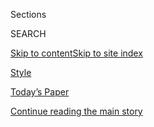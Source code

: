 <div id="app">

<div>

<div class="NYTAppHideMasthead css-zz1s19 e1suatyy0">

<div class="section css-ui9rw0 e1suatyy2">

<div class="css-11hrj97 er09x8g0">

<div class="css-6n7j50">

</div>

<span class="css-1dv1kvn">Sections</span>

<div class="css-10488qs">

<span class="css-1dv1kvn">SEARCH</span>

</div>

[Skip to content](#site-content)[Skip to site index](#site-index)

</div>

<div id="masthead-section-label" class="css-1fnb9ct eaxe0e00">

[Style](https://www.nytimes.com/section/style)

</div>

<div class="css-10698na e1huz5gh0">

</div>

</div>

<div id="masthead-bar-one" class="section hasLinks css-15hmgas e1csuq9d3">

<div class="css-uqyvli e1csuq9d0">

</div>

<div class="css-1uqjmks e1csuq9d1">

</div>

<div class="css-9e9ivx">

[](https://myaccount.nytimes.com/auth/login?response_type=cookie&client_id=vi)

</div>

<div class="css-1bvtpon e1csuq9d2">

[Today’s Paper](https://www.nytimes.com/section/todayspaper)

</div>

</div>

</div>

</div>

<div data-aria-hidden="false">

<div id="site-content" role="main">

<div id="top-wrapper" class="css-15p45cc eaca97t0" type="top">

<div id="top-slug" class="css-19x0jxb eaca97t1" hidden="">

Advertisement

</div>

[Continue reading the main story](#after-top)

<div class="ad top-wrapper" style="text-align:center;height:100%;display:block;min-height:90px">

<div id="top" class="place-ad" data-position="top" data-size-key="top">

</div>

</div>

<div id="after-top">

</div>

</div>

<div id="collection-style" class="section css-15h4p1b e9abtgs0">

<div class="css-1j21atc e1svk9qx1">

<div class="css-fmiefx e1svk9qx2">

<div class="css-1hk7r2m eu54l5x0">

<div id="sponsor-wrapper" class="css-7a1pgi eaca97t0" type="sponsor" hidden="">

<div id="sponsor-slug" class="css-1l4mleb eaca97t1" hidden="">

Supported by

</div>

[Continue reading the main story](#after-sponsor)

<div id="sponsor" class="ad sponsor-wrapper" style="text-align:left;height:100%;display:block">

</div>

<div id="after-sponsor">

</div>

</div>

</div>

</div>

<div class="css-nfcc9b e1svk9qx3">

<div class="css-vl9dhg e1svk9qx5">

<div class="css-1nrhkj6 e1svk9qx6">

# Style

<div class="follow-button-placeholder" data-collection-id="">

</div>

</div>

## <span>"For the future is like heaven — everyone exalts it but no one wants to go there now."</span>

</div>

</div>

## <span>"For the future is like heaven — everyone exalts it but no one wants to go there now."</span>

</div>

1.  [Fashion](/section/fashion)
2.  [Love](/section/style/love)
3.  [Self-Care](/section/style/self-care)

<div class="css-4svvz1 ekkqrpp0">

<div id="collection-highlights-container" class="section css-18l1u7x e46isfb1">

<div class="template-1 css-gfgt40 ekkqrpp1">

## Highlights

1.  ![<span class="css-kvjpws e1oaj3zl2"><span class="css-1dv1kvn">Credit</span></span>](https://static01.nyt.com/images/2020/08/09/fashion/NYC-HISTORIC-APRIL-02/NYC-HISTORIC-APRIL-02-jumbo-v3.jpg)
    
    <div class="css-gjijuv">
    
    ## [A Season of Grief and Release: 5 Months of the Virus in New York City](/2020/08/07/style/coronavirus-nyc-historic-season.html)
    
    A photographic timeline of a historic half-year.
    
    <span class="css-me3p27"></span><span class="css-1dydysp e4e4i5l3"></span><span class="css-9voj2j">By
    <span class="css-1baulvz" itemprop="name">Daniel Arnold</span> and
    <span class="css-1baulvz last-byline" itemprop="name">Dodai
    Stewart</span></span>
    
    </div>

2.  ![<span class="css-1nk1g0h e1oaj3zl2"><span class="css-1dv1kvn">Credit</span>Adraint
    Bereal for The New York
    Times</span>](https://static01.nyt.com/images/2020/07/28/fashion/00THELOOK-UT1/00THELOOK-UT1-videoLarge-v4.jpg)
    
    <div class="css-10wtrbd">
    
    ### The Look
    
    ## [Black at U.T., and Beyond](/2020/08/08/style/black-yearbook-university-texas-austin.html)
    
    A student set out to document the experiences of his Black
    classmates on their predominantly white campus. These are some of
    their stories.
    
    <span class="css-me3p27"></span><span class="css-1dydysp e4e4i5l3"></span><span class="css-9voj2j">By
    <span class="css-1baulvz" itemprop="name">Adraint Bereal</span> and
    <span class="css-1baulvz last-byline" itemprop="name">Patrice
    Peck</span></span>
    
    </div>

3.  ![<span class="css-1nk1g0h e1oaj3zl2"><span class="css-1dv1kvn">Credit</span>Herman
    Miller</span>](https://static01.nyt.com/images/2020/08/09/fashion/22CHAIRS2/oakImage-1595261127673-videoLarge.jpg)
    
    <div class="css-10wtrbd">
    
    ## [This Is Not a Desk Chair](/2020/08/07/style/gamer-chair-market-herman-miller.html)
    
    The pandemic has put video game equipment in unusually high demand.
    The gaming chair is ascendant.
    
    <span class="css-me3p27"></span><span class="css-1dydysp e4e4i5l3"></span><span class="css-9voj2j">By
    <span class="css-1baulvz last-byline" itemprop="name">Sanam
    Yar</span></span>
    
    </div>

4.  ![<span class="css-1nk1g0h e1oaj3zl2"><span class="css-1dv1kvn">Credit</span>Justin
    T. Gellerson for The New York
    Times</span>](https://static01.nyt.com/images/2020/08/08/fashion/08KATIE-HILL1/08KATIE-HILL1-videoLarge-v2.jpg)
    
    <div class="css-10wtrbd">
    
    ## [The Nudes Aren’t Going Away. Katie Hill’s OK With That.](/2020/08/08/style/katie-hill-she-will-rise-revenge-porn.html)
    
    Nine months after stepping down from Congress, she is trying to move
    forward.
    
    <span class="css-me3p27"></span><span class="css-1dydysp e4e4i5l3"></span><span class="css-9voj2j">By
    <span class="css-1baulvz last-byline" itemprop="name">Jessica
    Bennett</span></span>
    
    </div>

</div>

<div class="css-1xdhyk6 e46isfb0">

<div class="css-zk12ih ef6si7p0">

1.  ### Go-To-Gifts
    
    ![<span class="css-1hhnwbi e1oaj3zl2"><span class="css-1dv1kvn">Credit</span></span>](https://static01.nyt.com/images/2020/07/29/fashion/00GOTOWED-GIFTS-COMBO/00GOTOWED-GIFTS-COMBO-videoLarge.jpg)
    
    <div class="css-10wtrbd">
    
    ## [Thoughtful Gift Ideas That Newlyweds Will Actually Use](/2020/08/08/fashion/weddings/thoughtful-gift-ideas-that-newlyweds-will-actually-use.html)
    
    Wedding pros and other industry experts share their go-to wedding
    gifts.
    
    <span class="css-me3p27"></span><span class="css-1dydysp e4e4i5l3"></span><span class="css-9voj2j">By
    <span class="css-1baulvz last-byline" itemprop="name">Stephanie
    Cain</span></span>
    
    </div>

2.  ![<span class="css-1hhnwbi e1oaj3zl2"><span class="css-1dv1kvn">Credit</span>Illustration
    by Matija
    Medved</span>](https://static01.nyt.com/images/2019/09/25/fashion/loveletter/loveletter-videoLarge-v3.png)
    
    <div class="css-10wtrbd">
    
    ## [Love Letter: Behind the Velvet Rope of Club Marriage](/2020/08/07/style/love-letter-newsletter-behind-the-velvet-rope-of-club-marriage.html)
    
    Plus: A road trip to remember.
    
    <span class="css-me3p27"></span><span class="css-1dydysp e4e4i5l3"></span><span class="css-9voj2j">By
    <span class="css-1baulvz last-byline" itemprop="name">Charanna
    Alexander</span></span>
    
    </div>

3.  ![<span class="css-1hhnwbi e1oaj3zl2"><span class="css-1dv1kvn">Credit</span>via
    Kibbo</span>](https://static01.nyt.com/images/2020/08/06/fashion/06VANLIFE-kibbo-park/oakImage-1595971463697-videoLarge.png)
    
    <div class="css-10wtrbd">
    
    ## [What if Your Home Could Be Mobile, but Also You Could Park It?](/2020/08/07/style/kibbo-van-life-startup.html)
    
    A start-up rethinks a little about how to live.
    
    <span class="css-me3p27"></span><span class="css-1dydysp e4e4i5l3"></span><span class="css-9voj2j">By
    <span class="css-1baulvz last-byline" itemprop="name">Candace
    Jackson</span></span>
    
    </div>

4.  ### Mini-Vows
    
    ![<span class="css-1hhnwbi e1oaj3zl2"><span class="css-1dv1kvn">Credit</span></span>](https://static01.nyt.com/images/2020/08/09/fashion/09Fineberg/09Fineberg-videoLarge.jpg)
    
    <div class="css-10wtrbd">
    
    ## [Neither Could Have Imagined This Adventure](/2020/08/07/fashion/weddings/neither-could-have-imagined-this-adventure.html)
    
    Claire Benjamin and Henry Fineberg married atop a mountain in White
    River National Forest near Aspen.
    
    <span class="css-me3p27"></span><span class="css-1dydysp e4e4i5l3"></span><span class="css-9voj2j">By
    <span class="css-1baulvz last-byline" itemprop="name">Vincent M.
    Mallozzi</span></span>
    
    </div>

5.  ### Mini-Vows
    
    ![<span class="css-1hhnwbi e1oaj3zl2"><span class="css-1dv1kvn">Credit</span>Nancy
    Beale/Studio This
    Is</span>](https://static01.nyt.com/images/2020/08/09/fashion/09Anderson/09Anderson-videoLarge.jpg)
    
    <div class="css-10wtrbd">
    
    ## [A Missed Connection, Six Years Later](/2020/08/07/fashion/weddings/a-missed-connection-six-years-later.html)
    
    The couple overlapped for a year while studying at Harvard Law
    School, but didn’t meet until 2017, when they matched on the League
    dating app.
    
    <span class="css-me3p27"></span><span class="css-1dydysp e4e4i5l3"></span><span class="css-9voj2j">By
    <span class="css-1baulvz last-byline" itemprop="name">Emma
    Grillo</span></span>
    
    </div>

</div>

</div>

</div>

<div id="mid1-wrapper" class="css-1mn4oms eaca97t0" type="rank">

<div id="mid1-slug" class="css-1tag3rd eaca97t1">

Advertisement

</div>

[Continue reading the main story](#after-mid1)

<div id="mid1" class="ad mid1-wrapper" style="text-align:center;height:100%;display:block">

</div>

<div id="after-mid1">

</div>

</div>

<div class="section 5-band css-jhqenn ep7jkp60">

## [NYT Parenting](/spotlight/parenting)

[More in NYT Parenting »](/spotlight/parenting)

1.  ![<span class="css-1hhnwbi e1oaj3zl2"><span class="css-1dv1kvn">Credit</span></span>](https://static01.nyt.com/images/2020/06/18/autossell/Screen-Shot-2020-06-16-at-1/Screen-Shot-2020-06-16-at-1-videoLarge.png)
    
    <div class="css-10wtrbd">
    
    ## [How to Entertain Your Kids This Summer? Maybe Don’t](/2020/06/18/arts/kids-summer-activities-virus.html)
    
    You can keep your family safe and sane by encouraging old-school
    play, embarking on some D.I.Y. projects and, yes, even embracing
    boredom.
    
    <span class="css-me3p27"></span><span class="css-1dydysp e4e4i5l3"></span><span class="css-9voj2j">By
    <span class="css-1baulvz last-byline" itemprop="name">Alexis
    Soloski</span></span>
    
    </div>

2.  ![<span class="css-1hhnwbi e1oaj3zl2"><span class="css-1dv1kvn">Credit</span>Ken
    Howard/Metropolitan
    Opera</span>](https://static01.nyt.com/images/2020/06/19/arts/kids-camp1/kids-camp1-videoLarge.jpg)
    
    <div class="css-10wtrbd">
    
    ## [Considering Camp? Bunkmates Are Out, but Creativity Reigns](/2020/06/18/arts/kids-summer-camps-virtual.html)
    
    There may not be group hikes and s’mores, but that doesn’t mean
    there won’t be adventure, songs, comedy, art and dance. Here are
    some programs taking place online.
    
    <span class="css-me3p27"></span><span class="css-1dydysp e4e4i5l3"></span><span class="css-9voj2j">By
    <span class="css-1baulvz last-byline" itemprop="name">Laurel
    Graeber</span></span>
    
    </div>

3.  ![<span class="css-1hhnwbi e1oaj3zl2"><span class="css-1dv1kvn">Credit</span>Carol
    Rosegg</span>](https://static01.nyt.com/images/2020/06/19/arts/18kids-theater-2/18kids-theater-2-videoLarge.jpg)
    
    <div class="css-10wtrbd">
    
    ## [While Theaters Are Dark, These Virtual Stages Deliver Actual Fun](/2020/06/18/theater/kids-summer-theater-virtual.html)
    
    From shows based on children’s books to productions that introduce
    children to global cultures, companies are offering a range of
    options.
    
    <span class="css-me3p27"></span><span class="css-1dydysp e4e4i5l3"></span><span class="css-9voj2j">By
    <span class="css-1baulvz last-byline" itemprop="name">Laurel
    Graeber</span></span>
    
    </div>

4.  ![<span class="css-1hhnwbi e1oaj3zl2"><span class="css-1dv1kvn">Credit</span>Amber
    Ren</span>](https://static01.nyt.com/images/2020/06/19/arts/00kids-museums-carle/00kids-museums-carle-videoLarge.jpg)
    
    <div class="css-10wtrbd">
    
    ## [Digital Field Trips: Museum Adventures Abound for Kids](/2020/06/18/arts/design/kids-museums-summer-virus.html)
    
    Cultural institutions are finding creative ways to engage young
    visitors virtually this summer, and many of the offerings are free.
    
    <span class="css-me3p27"></span><span class="css-1dydysp e4e4i5l3"></span><span class="css-9voj2j">By
    <span class="css-1baulvz last-byline" itemprop="name">Laurel
    Graeber</span></span>
    
    </div>

5.  ![<span class="css-1hhnwbi e1oaj3zl2"><span class="css-1dv1kvn">Credit</span>Adriana
    Bellet</span>](https://static01.nyt.com/images/2020/06/17/multimedia/17parenting-NL-vacuum/17parenting-NL-vacuum-videoLarge.jpg)
    
    <div class="css-10wtrbd">
    
    ## [When Impulse Buys Make You Feel Safe](/2020/06/17/parenting/virus-impulse-buys.html)
    
    A toddler-sized vacuum can’t fix the world. But it can make my kid
    smile, and help soothe my uncertainty.
    
    <span class="css-me3p27"></span><span class="css-1dydysp e4e4i5l3"></span><span class="css-9voj2j">By
    <span class="css-1baulvz last-byline" itemprop="name">Kaitlyn
    Greenidge</span></span>
    
    </div>

</div>

<div class="section 5-band css-jhqenn ep7jkp60">

## [Love](/section/fashion/weddings)

[More in Love »](/section/fashion/weddings)

1.  ![<span class="css-1hhnwbi e1oaj3zl2"><span class="css-1dv1kvn">Credit</span>Zerb
    Mellish for The New York
    Times</span>](https://static01.nyt.com/images/2020/08/09/fashion/07Vows-FortWorth1/07Vows-FortWorth1-videoLarge-v2.jpg)
    
    <div class="css-10wtrbd">
    
    ## [She Fell in Love, and the Dog Approved](/2020/08/07/fashion/weddings/Tara-Harper-and-Fritz-Rahr-Fort-Worth-wedding.html)
    
    Tara Harper knew Fritz Rahr was “the one” after he volunteered to
    join her on a trip to rescue a German shepherd — and then gave it a
    bath.
    
    <span class="css-me3p27"></span><span class="css-1dydysp e4e4i5l3"></span><span class="css-9voj2j">By
    <span class="css-1baulvz last-byline" itemprop="name">Jenny
    Block</span></span>
    
    </div>

2.  ![<span class="css-1hhnwbi e1oaj3zl2"><span class="css-1dv1kvn">Credit</span></span>](https://static01.nyt.com/images/2020/07/29/fashion/00GOTOWED-GIFTS-COMBO/00GOTOWED-GIFTS-COMBO-videoLarge.jpg)
    
    <div class="css-10wtrbd">
    
    ## [Thoughtful Gift Ideas That Newlyweds Will Actually Use](/2020/08/08/fashion/weddings/thoughtful-gift-ideas-that-newlyweds-will-actually-use.html)
    
    Wedding pros and other industry experts share their go-to wedding
    gifts.
    
    <span class="css-me3p27"></span><span class="css-1dydysp e4e4i5l3"></span><span class="css-9voj2j">By
    <span class="css-1baulvz last-byline" itemprop="name">Stephanie
    Cain</span></span>
    
    </div>

3.  ![<span class="css-1hhnwbi e1oaj3zl2"><span class="css-1dv1kvn">Credit</span>Linus
    Johnson</span>](https://static01.nyt.com/images/2020/08/09/fashion/weddings/06weddingsPoliticsSUB/06weddingsPoliticsSUB-videoLarge.jpg)
    
    <div class="css-10wtrbd">
    
    ## [Some Wedding Vendors Face Fallout After Speaking Up on Social Issues](/2020/08/06/fashion/weddings/wedding-vendors-social-issues.html)
    
    Wedding vendors are taking to social media to speak out on a host of
    social and political issues. Some risk losing followers, clients and
    money as a result. Others feel supported.
    
    <span class="css-me3p27"></span><span class="css-1dydysp e4e4i5l3"></span><span class="css-9voj2j">By
    <span class="css-1baulvz last-byline" itemprop="name">Stephanie
    Cain</span></span>
    
    </div>

4.  ![<span class="css-1hhnwbi e1oaj3zl2"><span class="css-1dv1kvn">Credit</span>September
    Dawn Bottoms/The New York
    Times</span>](https://static01.nyt.com/images/2020/08/09/fashion/09CovidSpreadingWeddings1/09CovidSpreadingWeddings1-videoLarge-v2.jpg)
    
    <div class="css-10wtrbd">
    
    ## [Weddings as a Coronavirus Super-Spreader Worry](/2020/08/04/fashion/weddings/weddings-as-covid-super-spreaders.html)
    
    Despite precautions, the coronavirus has swept through a number of
    weddings, large and small, infecting guests and vendors.
    
    <span class="css-me3p27"></span><span class="css-1dydysp e4e4i5l3"></span><span class="css-9voj2j">By
    <span class="css-1baulvz last-byline" itemprop="name">Alyson
    Krueger</span></span>
    
    </div>

5.  ![<span class="css-1hhnwbi e1oaj3zl2"><span class="css-1dv1kvn">Credit</span>Sydney
    Shrewsbury</span>](https://static01.nyt.com/images/2020/08/02/fashion/00VOWS-MackinacIsland-03/00VOWS-MackinacIsland-03-videoLarge.jpg)
    
    <div class="css-10wtrbd">
    
    ## [Their Very Own Loving Story](/2020/07/31/fashion/weddings/Renee-Knake-and-Wallace-Jefferson-wed-tribute-to-Lovings-before-them.html)
    
    Renee Knake and Wallace B. Jefferson, both lawyers, are grateful to
    Mildred Loving and Richard Loving for challenging interracial
    marriage laws in the 1960s.
    
    <span class="css-me3p27"></span><span class="css-1dydysp e4e4i5l3"></span><span class="css-9voj2j">By
    <span class="css-1baulvz last-byline" itemprop="name">Brianna
    Holt</span></span>
    
    </div>

</div>

<div id="mid2-wrapper" class="css-1mn4oms eaca97t0" type="rank">

<div id="mid2-slug" class="css-1tag3rd eaca97t1">

Advertisement

</div>

[Continue reading the main story](#after-mid2)

<div id="mid2" class="ad mid2-wrapper" style="text-align:center;height:100%;display:block">

</div>

<div id="after-mid2">

</div>

</div>

<div class="section 5-band css-jhqenn ep7jkp60">

## [Designer DIY](/issue/fashion/2020/06/19/designer-diy)

[More in Designer DIY »](/issue/fashion/2020/06/19/designer-diy)

1.  ![<span class="css-1hhnwbi e1oaj3zl2"><span class="css-1dv1kvn">Credit</span></span>](https://static01.nyt.com/images/2020/06/25/fashion/23DIYDESIGNERS-OWENS/23DIYDESIGNERS-OWENS-videoLarge.jpg)
    
    <div class="css-10wtrbd">
    
    ## [Rick Owens Stitches a Souvenir](/2020/06/23/style/DIY-sewing-rick-owens-stitches-a-souvenir.html)
    
    In the latest installment of our Designer D.I.Y. series, the
    designer embroiders a lover’s hankie.
    
    <span class="css-me3p27"></span><span class="css-1dydysp e4e4i5l3"></span><span class="css-9voj2j">By
    <span class="css-1baulvz" itemprop="name">Guy Trebay</span> and
    <span class="css-1baulvz last-byline" itemprop="name">Samantha
    Hahn</span></span>
    
    </div>

2.  ![<span class="css-1hhnwbi e1oaj3zl2"><span class="css-1dv1kvn">Credit</span>via
    Irene
    Neuwirth</span>](https://static01.nyt.com/images/2020/06/18/fashion/17DIYDESIGNERS-NEUWIRTH-5/merlin_172684122_6267487a-183f-435c-aab3-783daa33b51d-videoLarge.jpg)
    
    <div class="css-10wtrbd">
    
    ## [Irene Neuwirth Makes a Flower Necklace Out of Paper](/2020/06/17/style/paper-flower-necklace-DIY.html)
    
    The Los Angeles jeweler goes outside the box for her latest
    creation, part of our Designer D.I.Y. series.
    
    <span class="css-me3p27"></span><span class="css-1dydysp e4e4i5l3"></span><span class="css-9voj2j">By
    <span class="css-1baulvz last-byline" itemprop="name">Jessica
    Testa</span></span>
    
    </div>

3.  ![<span class="css-1hhnwbi e1oaj3zl2"><span class="css-1dv1kvn">Credit</span></span>](https://static01.nyt.com/images/2020/06/04/fashion/03DIYDESIGNERS-RODARTE/03DIYDESIGNERS-RODARTE-videoLarge.jpg)
    
    <div class="css-10wtrbd">
    
    ## [How to Make a Dish Towel Tote Bag, With Rodarte](/2020/06/02/style/dish-towel-tote-bag.html)
    
    Laura and Kate Mulleavy show us how to turn kitchen towels and
    costume jewelry into a carry-all.
    
    <span class="css-me3p27"></span><span class="css-1dydysp e4e4i5l3"></span><span class="css-9voj2j">By
    <span class="css-1baulvz" itemprop="name">Vanessa Friedman</span>
    and <span class="css-1baulvz last-byline" itemprop="name">Samantha
    Hahn</span></span>
    
    </div>

4.  ![<span class="css-1hhnwbi e1oaj3zl2"><span class="css-1dv1kvn">Credit</span>Charlie
    Engman</span>](https://static01.nyt.com/images/2020/05/28/fashion/26DIYDESIGNERS-COLLINA-STRADA-shirt/26DIYDESIGNERS-COLLINA-STRADA-shirt-videoLarge-v2.jpg)
    
    <div class="css-10wtrbd">
    
    ## [How to Turn Vegetables Into a Tie-Dye Pattern](/2020/05/27/style/tie-dye-plaid-with-collina-strada.html)
    
    In the latest installment of our Designer D.I.Y. at Home series,
    Hillary Taymour, the creative director of Collina Strada, offers a
    creative use for excess beets.
    
    <span class="css-me3p27"></span><span class="css-1dydysp e4e4i5l3"></span><span class="css-9voj2j">By
    <span class="css-1baulvz" itemprop="name">Jessica Testa</span> and
    <span class="css-1baulvz last-byline" itemprop="name">Charlie
    Engman</span></span>
    
    </div>

5.  ![<span class="css-1hhnwbi e1oaj3zl2"><span class="css-1dv1kvn">Credit</span></span>](https://static01.nyt.com/images/2020/05/21/fashion/19DIYDESIGNER-BODEart/19DIYDESIGNER-BODEart-videoLarge-v2.jpg)
    
    <div class="css-10wtrbd">
    
    ## [Emily Bode on How to Make a ‘Sweetheart’ T-Shirt](/2020/05/19/style/emily-bode-sweetheart-t-shirt.html)
    
    The latest installment of our Designer D.I.Y. at Home series teaches
    you how to whip up a present for the significant other you may not
    have seen for a while.
    
    <span class="css-me3p27"></span><span class="css-1dydysp e4e4i5l3"></span><span class="css-9voj2j">By
    <span class="css-1baulvz" itemprop="name">Guy Trebay</span> and
    <span class="css-1baulvz last-byline" itemprop="name">Samantha
    Hahn</span></span>
    
    </div>

</div>

<div class="section 5-band css-jhqenn ep7jkp60">

## [Skin Deep](/column/skin-deep)

[More in Skin Deep »](/column/skin-deep)

1.  ![<span class="css-1hhnwbi e1oaj3zl2"><span class="css-1dv1kvn">Credit</span>Anjelica
    Roselyn</span>](https://static01.nyt.com/images/2020/08/06/fashion/06SKIN-CLARISONIC/06SKIN-CLARISONIC-videoLarge.jpg)
    
    <div class="css-10wtrbd">
    
    ## [R.I.P. Clarisonic](/2020/08/05/style/skin-care-rip-clarisonic.html)
    
    Once it was everyone’s favorite new thing, but it turns out that
    washing your face with an oscillating brush is not a good idea.
    
    <span class="css-me3p27"></span><span class="css-1dydysp e4e4i5l3"></span><span class="css-9voj2j">By
    <span class="css-1baulvz last-byline" itemprop="name">Courtney
    Rubin</span></span>
    
    </div>

2.  ![<span class="css-1hhnwbi e1oaj3zl2"><span class="css-1dv1kvn">Credit</span></span>](https://static01.nyt.com/images/2020/07/30/fashion/28SKIN-UNSEXY-art/28SKIN-UNSEXY-art-videoLarge.jpg)
    
    <div class="css-10wtrbd">
    
    ## [Can Unsexy Beauty Be Sexy?](/2020/07/28/style/can-unsexy-beauty-be-sexy.html)
    
    A new guard of beauty brands is using slick packaging and candid
    messaging to sell products women were once embarrassed to buy.
    
    <span class="css-me3p27"></span><span class="css-1dydysp e4e4i5l3"></span><span class="css-9voj2j">By
    <span class="css-1baulvz last-byline" itemprop="name">Rachel
    Strugatz</span></span>
    
    </div>

3.  ![<span class="css-1hhnwbi e1oaj3zl2"><span class="css-1dv1kvn">Credit</span>via
    Nick
    Barose</span>](https://static01.nyt.com/images/2020/05/28/fashion/27SKIN-EYES-top/27SKIN-EYES-top-videoLarge-v2.jpg)
    
    <div class="css-10wtrbd">
    
    ## [Makeup and the Mask. It’s About the Eyes.](/2020/05/26/style/makeup-and-the-mask-its-about-the-eyes.html)
    
    Some pros share their tips for doing your makeup while masking.
    
    <span class="css-me3p27"></span><span class="css-1dydysp e4e4i5l3"></span><span class="css-9voj2j">By
    <span class="css-1baulvz last-byline" itemprop="name">Crystal
    Martin</span></span>
    
    </div>

4.  ![<span class="css-1hhnwbi e1oaj3zl2"><span class="css-1dv1kvn">Credit</span>Agnes
    Ricart</span>](https://static01.nyt.com/images/2020/05/19/fashion/19SKIN-BLUELIGHT/19SKIN-BLUELIGHT-videoLarge.jpg)
    
    <div class="css-10wtrbd">
    
    ## [What Is All of That Screen Time Doing to Your Skin?](/2020/05/20/style/skin-damage-blue-light-what-is-all-of-that-screen-time-doing-to-your-skin.html)
    
    We checked in with experts to learn about the risks of indoor light
    and how we can protect ourselves.
    
    <span class="css-me3p27"></span><span class="css-1dydysp e4e4i5l3"></span><span class="css-9voj2j">By
    <span class="css-1baulvz last-byline" itemprop="name">Crystal
    Martin</span></span>
    
    </div>

5.  ![<span class="css-1hhnwbi e1oaj3zl2"><span class="css-1dv1kvn">Credit</span></span>](https://static01.nyt.com/images/2020/03/31/fashion/31virus-roots-topper2/31virus-roots-topper2-videoLarge-v2.jpg)
    
    <div class="css-10wtrbd">
    
    ## [How to Touch Up Your Roots at Home](/2020/03/31/style/how-to-touch-up-your-roots-at-home.html)
    
    Here’s what you should and shouldn’t do.
    
    <span class="css-me3p27"></span><span class="css-1dydysp e4e4i5l3"></span><span class="css-9voj2j">By
    <span class="css-1baulvz last-byline" itemprop="name">Crystal
    Martin</span></span>
    
    </div>

</div>

<div id="mid3-wrapper" class="css-1mn4oms eaca97t0" type="rank">

<div id="mid3-slug" class="css-1tag3rd eaca97t1">

Advertisement

</div>

[Continue reading the main story](#after-mid3)

<div id="mid3" class="ad mid3-wrapper" style="text-align:center;height:100%;display:block">

</div>

<div id="after-mid3">

</div>

</div>

<div class="section 5-band css-jhqenn ep7jkp60">

## [Self-Care](/section/style/self-care)

[More in Self-Care »](/section/style/self-care)

1.  ![<span class="css-1hhnwbi e1oaj3zl2"><span class="css-1dv1kvn">Credit</span>Erik
    Carter for The New York
    Times</span>](https://static01.nyt.com/images/2020/08/02/fashion/29BLACK-BOOKCLUBS-promo/29BLACK-BOOKCLUBS-promo-videoLarge-v2.jpg)
    
    <div class="css-10wtrbd">
    
    ## [The Black Book Club Takes It to the Next Level](/2020/07/29/style/self-care/black-book-clubs.html)
    
    Noname and other Black thought leaders have taken what Oprah built
    and made something new.
    
    <span class="css-me3p27"></span><span class="css-1dydysp e4e4i5l3"></span><span class="css-9voj2j">By
    <span class="css-1baulvz last-byline" itemprop="name">Iman
    Stevenson</span></span>
    
    </div>

2.  ![<span class="css-1hhnwbi e1oaj3zl2"><span class="css-1dv1kvn">Credit</span></span>](https://static01.nyt.com/images/2020/07/09/fashion/09BLACK-JOURNALISTS-Natelege-Whaley/merlin_174323043_57123aa6-e6ba-46e0-9178-6e1334e3e7b4-videoLarge.jpg)
    
    <div class="css-10wtrbd">
    
    ## [Self-Care for Black Journalists](/2020/07/14/style/self-care/black-journalists.html)
    
    In a news cycle filled with tragedy, much of it disproportionately
    affecting people of color, Black reporters and editors are
    reimagining coping strategies.
    
    <span class="css-me3p27"></span><span class="css-1dydysp e4e4i5l3"></span><span class="css-9voj2j">By
    <span class="css-1baulvz last-byline" itemprop="name">Patrice
    Peck</span></span>
    
    </div>

3.  ![<span class="css-1hhnwbi e1oaj3zl2"><span class="css-1dv1kvn">Credit</span>Tony
    Cenicola/The New York
    Times</span>](https://static01.nyt.com/images/2020/07/23/fashion/23SANITIZERS-use-this-one/23SANITIZERS-use-this-one-videoLarge.jpg)
    
    <div class="css-10wtrbd">
    
    ## [These Hand Sanitizers Smell Good, Kill Germs](/2020/07/22/style/these-hand-sanitizers-smell-good-kill-germs.html)
    
    Now that hand sanitizers have become an accessory of the new normal,
    upscale brands are introducing their own portable cleansers.
    
    <span class="css-me3p27"></span><span class="css-1dydysp e4e4i5l3"></span><span class="css-9voj2j">By
    <span class="css-1baulvz last-byline" itemprop="name">Rachel
    Felder</span></span>
    
    </div>

4.  ![<span class="css-1hhnwbi e1oaj3zl2"><span class="css-1dv1kvn">Credit</span>Rose
    Wong</span>](https://static01.nyt.com/images/2020/07/26/multimedia/26ah-beauty/26ah-beauty-videoLarge.jpg)
    
    <div class="css-10wtrbd">
    
    ## [Shed Your Quarantine Skin (and Hair and Nails), Safely](/2020/07/25/at-home/coronavirus-salons.html)
    
    If you venture out for a treatment or trim, you might encounter
    plexiglass barriers, tons of cleaning supplies, fewer clients at a
    time and higher prices.
    
    <span class="css-me3p27"></span><span class="css-1dydysp e4e4i5l3"></span><span class="css-9voj2j">By
    <span class="css-1baulvz last-byline" itemprop="name">Katherine
    Cusumano</span></span>
    
    </div>

5.  ![<span class="css-1hhnwbi e1oaj3zl2"><span class="css-1dv1kvn">Credit</span></span>](https://static01.nyt.com/images/2020/07/30/fashion/28SKIN-UNSEXY-art/28SKIN-UNSEXY-art-videoLarge.jpg)
    
    <div class="css-10wtrbd">
    
    ## [Can Unsexy Beauty Be Sexy?](/2020/07/28/style/can-unsexy-beauty-be-sexy.html)
    
    A new guard of beauty brands is using slick packaging and candid
    messaging to sell products women were once embarrassed to buy.
    
    <span class="css-me3p27"></span><span class="css-1dydysp e4e4i5l3"></span><span class="css-9voj2j">By
    <span class="css-1baulvz last-byline" itemprop="name">Rachel
    Strugatz</span></span>
    
    </div>

</div>

<div class="section 5-band css-jhqenn ep7jkp60">

## [Binge Read Featured Couples](/spotlight/wedding-announcements)

[More in Binge Read Featured Couples
»](/spotlight/wedding-announcements)

1.  ![<span class="css-1hhnwbi e1oaj3zl2"><span class="css-1dv1kvn">Credit</span>Selcoulth
    Photography</span>](https://static01.nyt.com/images/2020/06/14/fashion/weddings/14WIKUM/merlin_173335650_2a75e1bf-cd95-4130-986b-33a570beaf42-videoLarge.jpg)
    
    <div class="css-10wtrbd">
    
    ## [Michelle Wikum, Walker Williams](/2020/06/14/fashion/weddings/michelle-wikum-walker-williams.html)
    
    The couple met through Tinder in 2018.
    
    <span class="css-me3p27"></span><span class="css-1dydysp e4e4i5l3"></span><span class="css-9voj2j">By
    <span class="css-1baulvz last-byline" itemprop="name">Nina
    Reyes</span></span>
    
    </div>

2.  ![<span class="css-1hhnwbi e1oaj3zl2"><span class="css-1dv1kvn">Credit</span>Alicia
    Ann
    Photographers</span>](https://static01.nyt.com/images/2020/05/17/multimedia/17TbeileLaw1/17TbeileLaw1-videoLarge.jpg)
    
    <div class="css-10wtrbd">
    
    ## [Ayelet Bentley, Samuel Tbeile](/2020/05/17/fashion/weddings/ayelet-bentley-samuel-tbeile.html)
    
    They met in college and became a couple about a year later while on
    a Birthright Israel trip.
    
    <span class="css-me3p27"></span>
    
    </div>

3.  ![<span class="css-1hhnwbi e1oaj3zl2"><span class="css-1dv1kvn">Credit</span></span>](https://static01.nyt.com/images/2020/05/17/multimedia/17SuSchultz1/17SuSchultz1-videoLarge.jpg)
    
    <div class="css-10wtrbd">
    
    ## [Kathy Su, Eric Schultz](/2020/05/17/fashion/weddings/kathy-su-eric-schultz.html)
    
    The couple met in 2017 through OkCupid and had their first date at a
    whiskey bar in New York.
    
    <span class="css-me3p27"></span>
    
    </div>

4.  ![<span class="css-1hhnwbi e1oaj3zl2"><span class="css-1dv1kvn">Credit</span>Jason,
    Concept
    Photography</span>](https://static01.nyt.com/images/2020/05/10/multimedia/10HammarskjoldLemmon1/10HammarskjoldLemmon1-videoLarge.jpg)
    
    <div class="css-10wtrbd">
    
    ## [Victoria Hammarskjold, George Lemmon III](/2020/05/10/fashion/weddings/victoria-hammarskjold-george-lemmon-iii.html)
    
    The couple met and began dating as high-school students.
    
    <span class="css-me3p27"></span>
    
    </div>

5.  ![<span class="css-1hhnwbi e1oaj3zl2"><span class="css-1dv1kvn">Credit</span>Paul
    Blackmore</span>](https://static01.nyt.com/images/2020/04/26/multimedia/26DowdHerzberg1/26DowdHerzberg1-videoLarge.jpg)
    
    <div class="css-10wtrbd">
    
    ## [Emily Herzberg, Samuel Dowd](/2020/04/26/fashion/weddings/emily-herzberg-samuel-dowd.html)
    
    The couple met on the dating app Bumble, and, boldly, spent their
    second and third dates answering “36 questions that lead to love.”
    
    <span class="css-me3p27"></span>
    
    </div>

</div>

<div id="mid4-wrapper" class="css-1mn4oms eaca97t0" type="rank">

<div id="mid4-slug" class="css-1tag3rd eaca97t1">

Advertisement

</div>

[Continue reading the main story](#after-mid4)

<div id="mid4" class="ad mid4-wrapper" style="text-align:center;height:100%;display:block">

</div>

<div id="after-mid4">

</div>

</div>

<div class="section 5-band css-jhqenn ep7jkp60">

## [Modern Love](/column/modern-love)

[More in Modern Love »](/column/modern-love)

1.  ![<span class="css-1hhnwbi e1oaj3zl2"><span class="css-1dv1kvn">Credit</span>Brian
    Rea</span>](https://static01.nyt.com/images/2020/08/09/fashion/09MODERN-MARRIAGECLUB/09MODERN-MARRIAGECLUB-videoLarge.jpg)
    
    <div class="css-10wtrbd">
    
    ## [When Marriage Is Just Another Overhyped Nightclub](/2020/08/07/style/modern-love-when-marriage-is-just-another-overhyped-nightclub.html)
    
    Being single in your 30s can feel like waiting to enter a popular
    club, only to get in and think: What’s the big deal?
    
    <span class="css-me3p27"></span><span class="css-1dydysp e4e4i5l3"></span><span class="css-9voj2j">By
    <span class="css-1baulvz last-byline" itemprop="name">Katerina
    Tsasis</span></span>
    
    </div>

2.  ![<span class="css-1hhnwbi e1oaj3zl2"><span class="css-1dv1kvn">Credit</span>Brian
    Rea</span>](https://static01.nyt.com/images/2020/07/29/fashion/00TINYLOVE-ILLO2/00TINYLOVE-ILLO2-videoLarge.jpg)
    
    <div class="css-10wtrbd">
    
    ## [Tiny Love Stories: ‘I Almost Left Him Three Times’](/2020/08/04/style/tiny-modern-love-stories-coronavirus-i-almost-left-him.html)
    
    Modern Love in miniature, featuring reader-submitted stories of no
    more than 100 words.
    
    <span class="css-me3p27"></span>
    
    </div>

3.  ![<span class="css-1hhnwbi e1oaj3zl2"><span class="css-1dv1kvn">Credit</span>Brian
    Rea</span>](https://static01.nyt.com/images/2020/08/02/fashion/02MODERN-FARM/02MODERN-FARM-videoLarge.jpg)
    
    <div class="css-10wtrbd">
    
    ## [Spending My Tenderness on Animals](/2020/07/31/style/modern-love-spending-tenderness-on-animals.html)
    
    As a vulnerable girl at a remote commune, I sought solace from
    horses, goats, even a bear cub. Today’s dark times have sent me
    their way again.
    
    <span class="css-me3p27"></span><span class="css-1dydysp e4e4i5l3"></span><span class="css-9voj2j">By
    <span class="css-1baulvz last-byline" itemprop="name">Bethany Groff
    Dorau</span></span>
    
    </div>

4.  ![<span class="css-1hhnwbi e1oaj3zl2"><span class="css-1dv1kvn">Credit</span>Brian
    Rea</span>](https://static01.nyt.com/images/2020/07/29/fashion/00TINYLOVE-ILLO5/00TINYLOVE-ILLO5-videoLarge.jpg)
    
    <div class="css-10wtrbd">
    
    ## [Tiny Love Stories: ‘My Parents Never Called’](/2020/07/28/style/tiny-modern-love-stories-coronavirus-my-parents-never-called.html)
    
    Modern Love in miniature, featuring reader-submitted stories of no
    more than 100 words.
    
    <span class="css-me3p27"></span>
    
    </div>

5.  ![<span class="css-1hhnwbi e1oaj3zl2"><span class="css-1dv1kvn">Credit</span>Brian
    Rea</span>](https://static01.nyt.com/images/2020/07/26/fashion/26MODERN-ORPHANAGE/26MODERN-ORPHANAGE-videoLarge.jpg)
    
    <div class="css-10wtrbd">
    
    ## [Why Did She Leave Me There?](/2020/07/24/style/modern-love-adoption-vietnam-why-did-she-leave-me-there.html)
    
    A young man returns to the Vietnamese orphanage he had spent 25
    years trying to forget.
    
    <span class="css-me3p27"></span><span class="css-1dydysp e4e4i5l3"></span><span class="css-9voj2j">By
    <span class="css-1baulvz last-byline" itemprop="name">Kacey Vu
    Shap</span></span>
    
    </div>

</div>

<div class="section 5-band css-jhqenn ep7jkp60">

## [Consumption: How we buy, exploit and reuse.](/issue/fashion/2019/12/16/consumption)

[More in Consumption: How we buy, exploit and reuse.
»](/issue/fashion/2019/12/16/consumption)

1.  ![<span class="css-1hhnwbi e1oaj3zl2"><span class="css-1dv1kvn">Credit</span>Lisa
    Maree Williams for The New York
    Times</span>](https://static01.nyt.com/images/2019/12/17/fashion/17SaturdayNightGirls-top/merlin_162314289_be6d76eb-87d8-40b2-bebb-aff92b5d168d-videoLarge.jpg)
    
    <div class="css-10wtrbd">
    
    ## [What Do Gen Z Shoppers Want? A Cute, Cheap Outfit That Looks Great on Instagram](/2019/12/17/style/fast-fashion-gen-z.html)
    
    Three young women shoppers in three countries talk about what they
    buy, where they buy it and why.
    
    <span class="css-me3p27"></span><span class="css-1dydysp e4e4i5l3"></span><span class="css-9voj2j">By
    <span class="css-1baulvz" itemprop="name">Elizabeth Paton</span>,
    <span class="css-1baulvz" itemprop="name">Taylor Lorenz</span> and
    <span class="css-1baulvz last-byline" itemprop="name">Isabella
    Kwai</span></span>
    
    </div>

2.  ![<span class="css-1hhnwbi e1oaj3zl2"><span class="css-1dv1kvn">Credit</span>Jessica
    Pons for The New York
    Times</span>](https://static01.nyt.com/images/2019/12/16/fashion/16fashionnova-cortes-top/16fashionnova-cortes-top-videoLarge-v2.jpg)
    
    <div class="css-10wtrbd">
    
    ## [Fashion Nova’s Secret: Underpaid Workers in Los Angeles Factories](/2019/12/16/business/fashion-nova-underpaid-workers.html)
    
    The online retailer makes fast fashion for the Instagram elite. The
    way many of its garments are made is much less glamorous.
    
    <span class="css-me3p27"></span><span class="css-1dydysp e4e4i5l3"></span><span class="css-9voj2j">By
    <span class="css-1baulvz last-byline" itemprop="name">Natalie
    Kitroeff</span></span>
    
    </div>

3.  ![<span class="css-1hhnwbi e1oaj3zl2"><span class="css-1dv1kvn">Credit</span>Kemal
    Jufri for The New York
    Times</span>](https://static01.nyt.com/images/2019/12/19/fashion/19workers-Rumsinah/19workers-Rumsinah-videoLarge.jpg)
    
    <div class="css-10wtrbd">
    
    ## [Who Made Your Clothes?](/2019/12/19/style/garment-workers-around-the-world.html)
    
    Garment workers around the world make everything from luxury
    handbags to fast fashion leggings. Here are some of their stories.
    
    <span class="css-me3p27"></span><span class="css-1dydysp e4e4i5l3"></span><span class="css-9voj2j">By
    <span class="css-1baulvz last-byline" itemprop="name">Sanam
    Yar</span></span>
    
    </div>

4.  ![<span class="css-1hhnwbi e1oaj3zl2"><span class="css-1dv1kvn">Credit</span>Fabeha
    Monir for The New York
    Times</span>](https://static01.nyt.com/images/2019/12/18/fashion/18HM-consumption-spinning/merlin_163482792_f01470dd-eb2b-4565-babb-16c17020f161-videoLarge.jpg)
    
    <div class="css-10wtrbd">
    
    ## [H\&M’s Different Kind of Clickbait](/2019/12/18/fashion/hms-supply-chain-transparency.html)
    
    The Swedish retailer now lets customers know where nearly every
    garment it sells is made. Is that enough?
    
    <span class="css-me3p27"></span><span class="css-1dydysp e4e4i5l3"></span><span class="css-9voj2j">By
    <span class="css-1baulvz" itemprop="name">Elizabeth Paton</span> and
    <span class="css-1baulvz last-byline" itemprop="name">Sapna
    Maheshwari</span></span>
    
    </div>

5.  ![<span class="css-1hhnwbi e1oaj3zl2"><span class="css-1dv1kvn">Credit</span>Vincent
    Tullo for The New York
    Times</span>](https://static01.nyt.com/images/2019/12/20/fashion/20Ragpicker-promo/20Ragpicker-promo-videoLarge-v2.jpg)
    
    <div class="css-10wtrbd">
    
    ## [The Future Is Trashion](/2019/12/20/style/zero-waste-daniel-trashion.html)
    
    We make too much and buy too much. But maybe there is a way not to
    waste too much. The ragpicker of Brooklyn has an idea.
    
    <span class="css-me3p27"></span><span class="css-1dydysp e4e4i5l3"></span><span class="css-9voj2j">By
    <span class="css-1baulvz last-byline" itemprop="name">Vanessa
    Friedman</span></span>
    
    </div>

</div>

<div id="mid5-wrapper" class="css-1mn4oms eaca97t0" type="rank">

<div id="mid5-slug" class="css-1tag3rd eaca97t1">

Advertisement

</div>

[Continue reading the main story](#after-mid5)

<div id="mid5" class="ad mid5-wrapper" style="text-align:center;height:100%;display:block">

</div>

<div id="after-mid5">

</div>

</div>

<div class="section 5-band css-jhqenn ep7jkp60">

## [Scam or Not](/column/scam-or-not)

[More in Scam or Not »](/column/scam-or-not)

1.  ![<span class="css-1hhnwbi e1oaj3zl2"><span class="css-1dv1kvn">Credit</span>Photo
    Illustration by The New York Times; Shutterstock
    (coffee)</span>](https://static01.nyt.com/images/2020/02/14/fashion/14scams-coffee2/14scams-coffee2-videoLarge-v2.jpg)
    
    <div class="css-10wtrbd">
    
    ## [Is Coffee Good for You?](/2020/02/13/style/self-care/coffee-benefits.html)
    
    Yes\! But it depends on the kind of coffee and the quantity.
    
    <span class="css-me3p27"></span><span class="css-1dydysp e4e4i5l3"></span><span class="css-9voj2j">By
    <span class="css-1baulvz last-byline" itemprop="name">Dawn
    MacKeen</span></span>
    
    </div>

2.  ![<span class="css-1hhnwbi e1oaj3zl2"><span class="css-1dv1kvn">Credit</span>Photo
    Illustration by The New York
    Times</span>](https://static01.nyt.com/images/2020/01/02/fashion/02scams-keto-1/02scams-keto-1-videoLarge.jpg)
    
    <div class="css-10wtrbd">
    
    ## [What Is the Keto Diet and Does It Work?](/2020/01/02/style/self-care/keto-diet-explained-benefits.html)
    
    Yes. But we don’t know how effective, or for how long.
    
    <span class="css-me3p27"></span><span class="css-1dydysp e4e4i5l3"></span><span class="css-9voj2j">By
    <span class="css-1baulvz last-byline" itemprop="name">Dawn
    MacKeen</span></span>
    
    </div>

3.  ![<span class="css-1hhnwbi e1oaj3zl2"><span class="css-1dv1kvn">Credit</span>Photo
    Illustration by The New York Times; Getty Images
    </span>](https://static01.nyt.com/images/2019/12/01/fashion/27scam-probiotics-1/27scam-probiotics-1-videoLarge.jpg)
    
    <div class="css-10wtrbd">
    
    ## [What Are the Benefits of Probiotics?](/2019/11/27/style/self-care/probiotics-benefits.html)
    
    Studies suggest that certain probiotics can help in certain
    contexts. But you will need to do your research. We can help.
    
    <span class="css-me3p27"></span><span class="css-1dydysp e4e4i5l3"></span><span class="css-9voj2j">By
    <span class="css-1baulvz last-byline" itemprop="name">Melinda Wenner
    Moyer</span></span>
    
    </div>

4.  ![<span class="css-1hhnwbi e1oaj3zl2"><span class="css-1dv1kvn">Credit</span>Photo
    Illustration by The New York
    Times</span>](https://static01.nyt.com/images/2019/11/22/fashion/22scam-fasting-1/22scam-fasting-1-videoLarge-v2.jpg)
    
    <div class="css-10wtrbd">
    
    ## [What Is Intermittent Fasting and Does It Really Work?](/2019/11/23/style/self-care/intermittent-fasting-benefits.html)
    
    Yes — but fasting offers weight loss similar to any reduction in
    calories. The best diet is the one where you are healthy, hydrated
    and living your best life. If fasting works for you, go for it.
    
    <span class="css-me3p27"></span><span class="css-1dydysp e4e4i5l3"></span><span class="css-9voj2j">By
    <span class="css-1baulvz last-byline" itemprop="name">Crystal
    Martin</span></span>
    
    </div>

5.  ![<span class="css-1hhnwbi e1oaj3zl2"><span class="css-1dv1kvn">Credit</span>Photo
    Illustration by The New York Times;
    Shutterstock</span>](https://static01.nyt.com/images/2019/11/06/fashion/06scams-collagen2/06scams-collagen2-videoLarge.jpg)
    
    <div class="css-10wtrbd">
    
    ## [Are There Benefits to Collagen Supplements?](/2019/11/09/style/self-care/collagen-benefits.html)
    
    Maybe\! But get ready for a long-term relationship.
    
    <span class="css-me3p27"></span><span class="css-1dydysp e4e4i5l3"></span><span class="css-9voj2j">By
    <span class="css-1baulvz last-byline" itemprop="name">Gabriela
    Ulloa</span></span>
    
    </div>

</div>

<div class="section 5-band css-jhqenn ep7jkp60">

## [The Office: An Analysis](/spotlight/the-office-an-analysis)

[More in The Office: An Analysis »](/spotlight/the-office-an-analysis)

1.  ![<span class="css-1hhnwbi e1oaj3zl2"><span class="css-1dv1kvn">Credit</span>Illustration
    by Shannon Lin/The New York
    Times</span>](https://static01.nyt.com/images/2019/09/17/fashion/17office-promo/17office-promo-videoLarge-v3.jpg)
    
    <div class="css-10wtrbd">
    
    ## [The Office: An In-Depth Analysis of Workplace User Behavior](/interactive/2019/09/17/style/the-office.html)
    
    How we love and hate to go to work.
    
    <span class="css-me3p27"></span><span class="css-1dydysp e4e4i5l3"></span><span class="css-9voj2j">By
    <span class="css-1baulvz last-byline" itemprop="name">The Styles
    Desk</span></span>
    
    </div>

2.  ![<span class="css-1hhnwbi e1oaj3zl2"><span class="css-1dv1kvn">Credit</span>Illustration
    by Shannon Lin/The New York
    Times</span>](https://static01.nyt.com/images/2019/09/17/fashion/17office-generations-1/17office-generations-1-videoLarge.jpg)
    
    <div class="css-10wtrbd">
    
    ## [Young People Are Going to Save Us All From Office Life](/2019/09/17/style/generation-z-millennials-work-life-balance.html)
    
    Gen Z-ers and millennials have been called lazy and entitled. Could
    they, instead, be among the first to understand the proper role of
    work in life?
    
    <span class="css-me3p27"></span><span class="css-1dydysp e4e4i5l3"></span><span class="css-9voj2j">By
    <span class="css-1baulvz" itemprop="name">Claire Cain Miller</span>
    and <span class="css-1baulvz last-byline" itemprop="name">Sanam
    Yar</span></span>
    
    </div>

3.  ![<span class="css-1hhnwbi e1oaj3zl2"><span class="css-1dv1kvn">Credit</span>Illustration
    by Shannon Lin/The New York
    Times</span>](https://static01.nyt.com/images/2019/09/17/fashion/17office-bathroom-1/17office-bathroom-1-videoLarge.png)
    
    <div class="css-10wtrbd">
    
    ## [Women Poop. Sometimes At Work. Get Over It.](/2019/09/17/style/women-poop-at-work.html)
    
    Why must the bathroom continue to be fraught?
    
    <span class="css-me3p27"></span><span class="css-1dydysp e4e4i5l3"></span><span class="css-9voj2j">By
    <span class="css-1baulvz" itemprop="name">Jessica Bennett</span> and
    <span class="css-1baulvz last-byline" itemprop="name">Amanda
    McCall</span></span>
    
    </div>

4.  ![<span class="css-1hhnwbi e1oaj3zl2"><span class="css-1dv1kvn">Credit</span>Illustration
    by Shannon Lin/The New York
    Times</span>](https://static01.nyt.com/images/2019/09/17/fashion/17office-smalltalk-1/17office-smalltalk-1-videoLarge-v2.jpg)
    
    <div class="css-10wtrbd">
    
    ## [The Awkward but Essential Art of Office Chitchat](/2019/09/17/style/the-awkward-art-of-office-small-talk.html)
    
    We regret to inform you that you need to make small talk with your
    co-workers. Here’s how to master it.
    
    <span class="css-me3p27"></span><span class="css-1dydysp e4e4i5l3"></span><span class="css-9voj2j">By
    <span class="css-1baulvz last-byline" itemprop="name">Lindsay
    Mannering</span></span>
    
    </div>

5.  ![<span class="css-1hhnwbi e1oaj3zl2"><span class="css-1dv1kvn">Credit</span>Johnathon
    Kelso for The New York
    Times</span>](https://static01.nyt.com/images/2019/09/17/fashion/17OFFICE-HQh/17OFFICE-HQh-videoLarge-v2.jpg)
    
    <div class="css-10wtrbd">
    
    ## [They Are What You Eat](/2019/09/17/style/moes-cinnabon-focus-brands.html)
    
    A visit to the headquarters of your favorite mall foods.
    
    <span class="css-me3p27"></span><span class="css-1dydysp e4e4i5l3"></span><span class="css-9voj2j">By
    <span class="css-1baulvz last-byline" itemprop="name">Caity
    Weaver</span></span>
    
    </div>

</div>

<div id="mid6-wrapper" class="css-1mn4oms eaca97t0" type="rank">

<div id="mid6-slug" class="css-1tag3rd eaca97t1">

Advertisement

</div>

[Continue reading the main story](#after-mid6)

<div id="mid6" class="ad mid6-wrapper" style="text-align:center;height:100%;display:block">

</div>

<div id="after-mid6">

</div>

</div>

<div class="section 5-band css-jhqenn ep7jkp60">

## [Scene City](/column/scene-city)

[More in Scene City »](/column/scene-city)

1.  ![<span class="css-1hhnwbi e1oaj3zl2"><span class="css-1dv1kvn">Credit</span>Rebecca
    Smeyne for The New York
    Times</span>](https://static01.nyt.com/images/2020/07/12/fashion/22Scene3/merlin_164363121_fa9d308e-394e-4a16-8f10-7775197c8a5e-videoLarge.jpg)
    
    <div class="css-10wtrbd">
    
    ## [Chairing a Gala While Stuck in Mustique](/2020/05/25/style/chairing-a-gala-while-stuck-in-mustique.html)
    
    How Adrienne Arsht, Tonya Lewis Lee and Dee Ocleppo Hilfiger are
    hunkering down.
    
    <span class="css-me3p27"></span><span class="css-1dydysp e4e4i5l3"></span><span class="css-9voj2j">By
    <span class="css-1baulvz last-byline" itemprop="name">Ruth La
    Ferla</span></span>
    
    </div>

2.  ![<span class="css-1hhnwbi e1oaj3zl2"><span class="css-1dv1kvn">Credit</span>Nina
    Westervelt for The New York
    Times</span>](https://static01.nyt.com/images/2020/05/10/fashion/08scene4/merlin_167736819_fcb5a6fa-8390-40ab-bd91-7c94ea882193-videoLarge.jpg)
    
    <div class="css-10wtrbd">
    
    ## [Sweatpants and No Caviar](/2020/05/08/style/sweatpants-and-no-caviar.html)
    
    Dennis Basso, Agnes Hsu-Tang and Athena Calderone are finding solace
    outside the big city.
    
    <span class="css-me3p27"></span><span class="css-1dydysp e4e4i5l3"></span><span class="css-9voj2j">By
    <span class="css-1baulvz last-byline" itemprop="name">Ruth La
    Ferla</span></span>
    
    </div>

3.  ![<span class="css-1hhnwbi e1oaj3zl2"><span class="css-1dv1kvn">Credit</span>Nina
    Westervelt for The New York
    Times</span>](https://static01.nyt.com/images/2020/05/03/fashion/01scene1/merlin_130090058_f56ed957-e20a-45df-b653-46715ce4a960-videoLarge.jpg)
    
    <div class="css-10wtrbd">
    
    ## [Virtual Galas and ‘Foodathons’](/2020/05/01/style/virtual-galas-and-foodathons.html)
    
    How Billy Eichner, Lizzie Asher and Andrew Saffir are not partying.
    
    <span class="css-me3p27"></span><span class="css-1dydysp e4e4i5l3"></span><span class="css-9voj2j">By
    <span class="css-1baulvz last-byline" itemprop="name">Ruth La
    Ferla</span></span>
    
    </div>

4.  ![<span class="css-1hhnwbi e1oaj3zl2"><span class="css-1dv1kvn">Credit</span>Rebecca
    Smeyne for The New York
    Times</span>](https://static01.nyt.com/images/2020/04/05/fashion/03scene1/03scene1-videoLarge.jpg)
    
    <div class="css-10wtrbd">
    
    ## [Zoom Galas and Vlogging](/2020/04/03/style/zoom-galas-and-vlogging.html)
    
    How Larry Milstein, Jill Kargman and Nicky Hilton Rothschild are
    hunkering down.
    
    <span class="css-me3p27"></span><span class="css-1dydysp e4e4i5l3"></span><span class="css-9voj2j">By
    <span class="css-1baulvz last-byline" itemprop="name">Ruth La
    Ferla</span></span>
    
    </div>

5.  ![<span class="css-1hhnwbi e1oaj3zl2"><span class="css-1dv1kvn">Credit</span>Rebecca
    Smeyne for The New York
    Times</span>](https://static01.nyt.com/images/2020/03/29/fashion/27scene1/27scene1-videoLarge.jpg)
    
    <div class="css-10wtrbd">
    
    ## [When Black Tie Is Replaced by Plaid Pajamas](/2020/03/27/style/when-black-tie-is-replaced-by-plaid-pajamas.html)
    
    Stacey Bendet, Debbie Bancroft and Wes Gordon are keeping their
    social distance.
    
    <span class="css-me3p27"></span><span class="css-1dydysp e4e4i5l3"></span><span class="css-9voj2j">By
    <span class="css-1baulvz last-byline" itemprop="name">Ruth La
    Ferla</span></span>
    
    </div>

</div>

</div>

<div class="css-185go5a e1o5byef0">

<div class="css-15cbhtu">

  - [Latest](#stream-panel)
  - <span class="css-6n7j50">Search</span>
    <div class="control">
    <div class="label-container css-1dv1kvn">
    Search
    </div>
    <div class="css-wm4t3d">
    **<span id="clear-search-input" class="css-1dv1kvn">Clear this text
    input</span>
    </div>
    </div>
    <span class="css-1iovbfw"></span>

<div id="stream-panel" class="section css-8msx5b e1jz0cab1">

<div class="css-13mho3u">

1.  
    
    <div class="css-1cp3ece">
    
    <div class="css-1l4spti">
    
    [](/2020/08/08/at-home/coronavirus-newspaper-basket.html)
    
    <div class="css-79elbk">
    
    ![](https://static01.nyt.com/images/2020/08/09/multimedia/09ah-basket-weaving17/09ah-basket-weaving17-thumbWide.jpg?quality=75&auto=webp&disable=upscale)
    
    </div>
    
    ## Turn Your Newspaper Into a Basket
    
    Behold all the news that’s fit to weave.
    
    <div class="css-1nqbnmb ea5icrr0">
    
    By <span class="css-1n7hynb">Christy Harmon</span>
    
    </div>
    
    </div>
    
    <div class="css-1lc2l26 e1xfvim33">
    
    </div>
    
    </div>

2.  
    
    <div class="css-1cp3ece">
    
    <div class="css-1l4spti">
    
    [](/2020/08/08/nyregion/nyc-illegal-parties.html)
    
    <div class="css-79elbk">
    
    ![](https://static01.nyt.com/images/2020/08/04/nyregion/00nyvirus-parties/00nyvirus-parties-thumbWide.jpg?quality=75&auto=webp&disable=upscale)
    
    </div>
    
    ## Rave Under the Kosciuszko Bridge: Are Illicit Parties Endangering N.Y.C.?
    
    Videos and photos posted on social media of a number of parties show
    few guests abiding by social-distancing guidelines.
    
    <div class="css-1nqbnmb ea5icrr0">
    
    By <span class="css-1n7hynb">Mihir Zaveri</span>
    
    </div>
    
    </div>
    
    <div class="css-1lc2l26 e1xfvim33">
    
    </div>
    
    </div>

3.  
    
    <div class="css-1cp3ece">
    
    <div class="css-1l4spti">
    
    [](/2020/08/07/at-home/newsletter.html)
    
    <div class="css-79elbk">
    
    ![](https://static01.nyt.com/images/2020/08/20/multimedia/20200807-athome-newsletter01/merlin_175384092_702c3ec6-483f-4847-b914-8dd7dc0bfbde-thumbWide.jpg?quality=75&auto=webp&disable=upscale)
    
    </div>
    
    ### <span class="css-m70j1g">at home newsletter</span>
    
    ## Treating Our Shared World as an Extension of Our Homes
    
    Picking up trash makes the outdoors a more beautiful space to
    inhabit — for everyone.
    
    <div class="css-1nqbnmb ea5icrr0">
    
    By <span class="css-1n7hynb">Sam Sifton</span>
    
    </div>
    
    </div>
    
    <div class="css-1lc2l26 e1xfvim33">
    
    </div>
    
    </div>

4.  
    
    <div class="css-1cp3ece">
    
    <div class="css-1l4spti">
    
    [](/2020/08/07/style/love-letter-newsletter-behind-the-velvet-rope-of-club-marriage.html)
    
    <div class="css-79elbk">
    
    ![](https://static01.nyt.com/images/2019/09/25/fashion/loveletter/loveletter-thumbWide-v4.png?quality=75&auto=webp&disable=upscale)
    
    </div>
    
    ## Love Letter: Behind the Velvet Rope of Club Marriage
    
    Plus: A road trip to remember.
    
    <div class="css-1nqbnmb ea5icrr0">
    
    By <span class="css-1n7hynb">Charanna Alexander</span>
    
    </div>
    
    </div>
    
    <div class="css-1lc2l26 e1xfvim33">
    
    </div>
    
    </div>

5.  
    
    <div class="css-1cp3ece">
    
    <div class="css-1l4spti">
    
    [](/2020/08/07/style/kibbo-van-life-startup.html)
    
    <div class="css-79elbk">
    
    ![](https://static01.nyt.com/images/2020/08/06/fashion/06VANLIFE-kibbo-park/oakImage-1595971463697-thumbWide.png?quality=75&auto=webp&disable=upscale)
    
    </div>
    
    ## What if Your Home Could Be Mobile, but Also You Could Park It?
    
    A start-up rethinks a little about how to live.
    
    <div class="css-1nqbnmb ea5icrr0">
    
    By <span class="css-1n7hynb">Candace Jackson</span>
    
    </div>
    
    </div>
    
    <div class="css-1lc2l26 e1xfvim33">
    
    </div>
    
    </div>

6.  
    
    <div class="css-1cp3ece">
    
    <div class="css-1l4spti">
    
    [](/2020/08/07/style/gamer-chair-market-herman-miller.html)
    
    <div class="css-79elbk">
    
    ![](https://static01.nyt.com/images/2020/08/09/fashion/22CHAIRS2/oakImage-1595261127673-thumbWide.jpg?quality=75&auto=webp&disable=upscale)
    
    </div>
    
    ## This Is Not a Desk Chair
    
    The pandemic has put video game equipment in unusually high demand.
    The gaming chair is ascendant.
    
    <div class="css-1nqbnmb ea5icrr0">
    
    By <span class="css-1n7hynb">Sanam Yar</span>
    
    </div>
    
    </div>
    
    <div class="css-1lc2l26 e1xfvim33">
    
    </div>
    
    </div>

7.  
    
    <div class="css-1cp3ece">
    
    <div class="css-1l4spti">
    
    [](/2020/08/07/business/how-to-handle-a-friendly-co-worker-whos-really-a-total-jerk.html)
    
    <div class="css-79elbk">
    
    ![](https://static01.nyt.com/images/2020/08/09/business/09Workfriend/merlin_175289196_8fae26c8-6101-4b0d-afe2-d90bc5a4cebe-thumbWide.jpg?quality=75&auto=webp&disable=upscale)
    
    </div>
    
    ### <span class="css-m70j1g">work Friend</span>
    
    ## How to Handle a ‘Friendly’ Co-Worker Who’s Really a Total Jerk
    
    A woman has a misogynist at her job. A 56-year-old despairs about
    his prospects. And employees are asked to pay for their own
    diversity training.
    
    <div class="css-1nqbnmb ea5icrr0">
    
    By <span class="css-1n7hynb">Roxane Gay</span>
    
    </div>
    
    </div>
    
    <div class="css-1lc2l26 e1xfvim33">
    
    </div>
    
    </div>

8.  
    
    <div class="css-1cp3ece">
    
    <div class="css-1l4spti">
    
    [](/2020/08/07/realestate/pandemic-puppy-home-design.html)
    
    <div class="css-79elbk">
    
    ![](https://static01.nyt.com/images/2020/08/09/realestate/09rightathome/merlin_175306422_4265eced-7ae3-4c36-9ec7-39f2c4026a91-thumbWide.jpg?quality=75&auto=webp&disable=upscale)
    
    </div>
    
    ### <span class="css-m70j1g">Right at Home</span>
    
    ## Getting Your Home Ready for Your Pandemic Puppy
    
    You don’t have to give up on design just because the dog will
    probably chew everything in sight.
    
    <div class="css-1nqbnmb ea5icrr0">
    
    By <span class="css-1n7hynb">Ronda Kaysen</span>
    
    </div>
    
    </div>
    
    <div class="css-1lc2l26 e1xfvim33">
    
    </div>
    
    </div>

9.  
    
    <div class="css-1cp3ece">
    
    <div class="css-1l4spti">
    
    [](/2020/08/07/style/coronavirus-nyc-historic-season.html)
    
    <div class="css-79elbk">
    
    ![](https://static01.nyt.com/images/2020/08/09/fashion/NYC-HISTORIC-APRIL-02/NYC-HISTORIC-APRIL-02-thumbWide-v3.jpg?quality=75&auto=webp&disable=upscale)
    
    </div>
    
    ## A Season of Grief and Release: 5 Months of the Virus in New York City
    
    A photographic timeline of a historic half-year.
    
    <div class="css-1nqbnmb ea5icrr0">
    
    By <span class="css-1n7hynb">Daniel Arnold <span>and</span> Dodai
    Stewart</span>
    
    </div>
    
    </div>
    
    <div class="css-1lc2l26 e1xfvim33">
    
    </div>
    
    </div>

10. 
    
    <div class="css-1cp3ece">
    
    <div class="css-1l4spti">
    
    [](/2020/08/07/realestate/coronavirus-escape-suburbs-new-york.html)
    
    <div class="css-79elbk">
    
    ![](https://static01.nyt.com/images/2020/08/07/realestate/07SUBURBS-COMBO/07SUBURBS-COMBO-thumbWide.jpg?quality=75&auto=webp&disable=upscale)
    
    </div>
    
    ## Leaving New York: How to Choose the Right Suburb
    
    Set your priorities — walkable town, easy commute, good schools,
    waterfront access or something else? Then start exploring.
    
    <div class="css-1nqbnmb ea5icrr0">
    
    By <span class="css-1n7hynb">Julie Lasky</span>
    
    </div>
    
    </div>
    
    <div class="css-1lc2l26 e1xfvim33">
    
    </div>
    
    </div>

<div class="css-13mho3u">

<div class="css-1t62hi8">

<div class="css-1stvaey">

Show More

<div>

<div style="border:0;clip:rect(0 0 0 0);height:1px;margin:-1px;overflow:hidden;white-space:nowrap;padding:0;width:1px;position:absolute" role="log" data-aria-live="assertive">

</div>

<div style="border:0;clip:rect(0 0 0 0);height:1px;margin:-1px;overflow:hidden;white-space:nowrap;padding:0;width:1px;position:absolute" role="log" data-aria-live="assertive">

</div>

<div style="border:0;clip:rect(0 0 0 0);height:1px;margin:-1px;overflow:hidden;white-space:nowrap;padding:0;width:1px;position:absolute" role="log" data-aria-live="polite">

</div>

<div style="border:0;clip:rect(0 0 0 0);height:1px;margin:-1px;overflow:hidden;white-space:nowrap;padding:0;width:1px;position:absolute" role="log" data-aria-live="polite">

</div>

</div>

</div>

</div>

</div>

</div>

<div class="css-g6hk37 supplemental">

<div id="mid7-wrapper" class="css-10wkyv7 eaca97t0" type="lede">

<div id="mid7-slug" class="css-1tag3rd eaca97t1">

Advertisement

</div>

[Continue reading the main story](#after-mid7)

<div id="mid7" class="ad mid7-wrapper" style="text-align:center;height:100%;display:block;min-height:250px">

</div>

<div id="after-mid7">

</div>

</div>

## Follow Us

<div class="module-body">

  - [**<span data-aria-hidden="true">NYTimesStyles</span><span class="css-1dv1kvn">facebook
    page for
    NYTimesStyles</span>](https://www.facebook.com/NYTimesStyles)
  - [**<span data-aria-hidden="true">NYTStyles</span><span class="css-1dv1kvn">twitter
    page for NYTStyles</span>](https://twitter.com/NYTStyles)
  - [**<span data-aria-hidden="true">NYTFashion</span><span class="css-1dv1kvn">twitter
    page for NYTFashion</span>](https://twitter.com/NYTFashion)
  - [**<span data-aria-hidden="true">NYTimesFashion</span><span class="css-1dv1kvn">instagram
    page for
    NYTimesFashion</span>](https://instagram.com/NYTimesFashion)

</div>

<div id="mktg-wrapper" class="css-oxle51 eaca97t0" type="mktg">

<div id="mktg-slug" class="css-1tag3rd eaca97t1">

Advertisement

</div>

[Continue reading the main story](#after-mktg)

<div id="mktg" class="ad mktg-wrapper" style="text-align:center;height:100%;display:block">

</div>

<div id="after-mktg">

</div>

</div>

</div>

</div>

</div>

</div>

</div>

</div>

## Site Index

<div>

</div>

## Site Information Navigation

  - [© <span>2020</span> <span>The New York Times
    Company</span>](https://help.nytimes.com/hc/en-us/articles/115014792127-Copyright-notice)

<!-- end list -->

  - [NYTCo](https://www.nytco.com/)
  - [Contact
    Us](https://help.nytimes.com/hc/en-us/articles/115015385887-Contact-Us)
  - [Work with us](https://www.nytco.com/careers/)
  - [Advertise](https://nytmediakit.com/)
  - [T Brand Studio](http://www.tbrandstudio.com/)
  - [Your Ad
    Choices](https://www.nytimes.com/privacy/cookie-policy#how-do-i-manage-trackers)
  - [Privacy](https://www.nytimes.com/privacy)
  - [Terms of
    Service](https://help.nytimes.com/hc/en-us/articles/115014893428-Terms-of-service)
  - [Terms of
    Sale](https://help.nytimes.com/hc/en-us/articles/115014893968-Terms-of-sale)
  - [Site Map](https://spiderbites.nytimes.com)
  - [Help](https://help.nytimes.com/hc/en-us)
  - [Subscriptions](https://www.nytimes.com/subscription?campaignId=37WXW)

</div>

</div>
